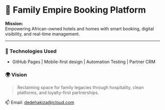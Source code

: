 # 🏨 Family Empire Booking Platform

**Mission:**  
Empowering African-owned hotels and homes with smart booking, digital visibility, and real-time management.

---

### 🔧 Technologies Used
- GitHub Pages | Mobile-first design | Automation Testing | Partner CRM

### 🌍 Vision
> Reclaiming space for family legacies through hospitality, clean platforms, and loyalty-first partnerships.

📫 Email: dedehakiza@icloud.com
